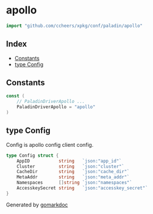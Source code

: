 <!-- Code generated by gomarkdoc. DO NOT EDIT -->

# apollo

```go
import "github.com/ccheers/xpkg/conf/paladin/apollo"
```

## Index

- [Constants](<#constants>)
- [type Config](<#type-config>)


## Constants

```go
const (
    // PaladinDriverApollo ...
    PaladinDriverApollo = "apollo"
)
```

## type Config

Config is apollo config client config.

```go
type Config struct {
    AppID           string   `json:"app_id"`
    Cluster         string   `json:"cluster"`
    CacheDir        string   `json:"cache_dir"`
    MetaAddr        string   `json:"meta_addr"`
    Namespaces      []string `json:"namespaces"`
    AccesskeySecret string   `json:"accesskey_secret"`
}
```



Generated by [gomarkdoc](<https://github.com/princjef/gomarkdoc>)

